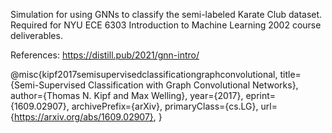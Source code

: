 Simulation for using GNNs to classify the semi-labeled Karate Club dataset. Required for NYU ECE 6303 Introduction to Machine Learning 2002 course deliverables.

References: 
https://distill.pub/2021/gnn-intro/

@misc{kipf2017semisupervisedclassificationgraphconvolutional,
      title={Semi-Supervised Classification with Graph Convolutional Networks}, 
      author={Thomas N. Kipf and Max Welling},
      year={2017},
      eprint={1609.02907},
      archivePrefix={arXiv},
      primaryClass={cs.LG},
      url={https://arxiv.org/abs/1609.02907}, 
}
